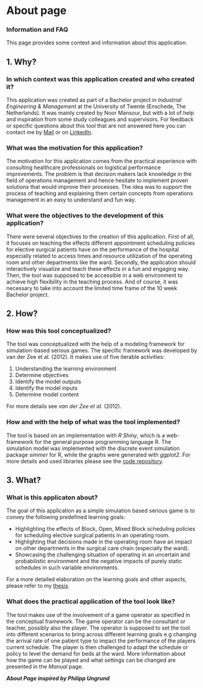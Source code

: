 # About page
### Information and FAQ

This page provides some context and information about this application.

## 1. Why?
### In which context was this application created and who created it?
This application was created as part of a Bachelor project in *Industrial Engineering & Management* at the University of Twente (Enschede, The Netherlands). It was mainly created by Noor Mansour, but with a lot of help and inspiration from some study colleagues and supervisors. For feedback or specific questions about this tool that are not answered here you can contact me by [Mail](mailto:noor1mansour@outlook.com) or on [LinkedIn](https://www.linkedin.com/in/noor-mansour/). 

### What was the motivation for this application?
The motivation for this application comes from the practical experience with consulting healthcare professionals on logistical performance improvements. The problem is that decision makers lack knowledge in the field of operations management and hence hesitate to implement proven solutions that would improve their processes. The idea was to support the process of teaching and explaining them certain concepts from operations management in an easy to understand and fun way.

### What were the objectives to the development of this application?
There were several objectives to the creation of this application. First of all, it focuses on teaching the effects different appointment scheduling policies for elective surgical patients have on the performance of the hospital especially related to access times and resource utilization of the operating room and other departments like the ward. Secondly, the application should interactively visualize and teach these effects in a fun and engaging way. Then, the tool was supposed to be accessible in a web environment to achieve high flexibility in the teaching process. And of course, it was necessary to take into account the limited time frame of the 10 week Bachelor project.

## 2. How? 
### How was this tool conceptualized?
The tool was conceptualized with the help of a modeling framework for simulation-based serious games. The specific framework was developed by van der Zee et al. (2012). It makes use of five iterable activities: 
1. Understanding the learning environment
2. Determine objectives
3. Identify the model outputs
4. Identify the model inputs
5. Determine model content

For more details see *van der Zee et al.* (2012).

### How and with the help of what was the tool implemented?
The tool is based on an implementation with *R Shiny*, which is a web-framework for the general purpose programming language R. The simulation model was implemented with the discrete event simulation package *simmer* for R, while the graphs were generated with *ggplot2*. For more details and used libraries please see the [code repository](https://github.com/NoorMansour1/Surgical-Chain-R-Shiny).

## 3. What?
### What is this applicaton about?
The goal of this application as a simple simulation based serious game is to convey the following predefined learning goals: 
- Highlighting the effects of Block, Open, Mixed Block scheduling policies for scheduling elective surgical patients in an operating room. 
- Highlighting that decisions made in the operating room have an impact on other departments in the surgical care chain (especially the ward). 
- Showcasing the challenging situation of operating in an uncertain and probabilistic environment and the negative impacts of purely static schedules in such variable environments. 

For a more detailed elaboration on the learning goals and other aspects, please refer to my [thesis](https://essay.utwente.nl/).

### What does the practical application of the tool look like?
The tool makes use of the involvement of a game operator as specified in the conceptual framework. The game operator can be the consultant or teacher, possibly also the player. The operator is supposed to set the tool into different scenarios to bring across different learning goals e.g changing the arrival rate of one patient type to impact the performance of the players current schedule. The player is then challenged to adapt the schedule or policy to level the demand for beds at the ward. More information about how the game can be played and what settings can be changed are presented in the *Manual* page. 

***About Page inspired by Philipp Ungrund***